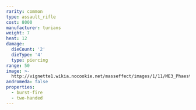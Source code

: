 ```yaml
---
rarity: common
type: assault_rifle
cost: 8000
manufacturer: turians
weight: 7
heat: 12
damage:
  dieCount: '2'
  dieType: '4'
  type: piercing
range: 50
image: >-
  http://vignette1.wikia.nocookie.net/masseffect/images/1/11/ME3_Phaeston_Assault_Rifle.png/revision/latest?cb=20120317182349
andromeda: false
properties:
  - burst-fire
  - two-handed
---
```

